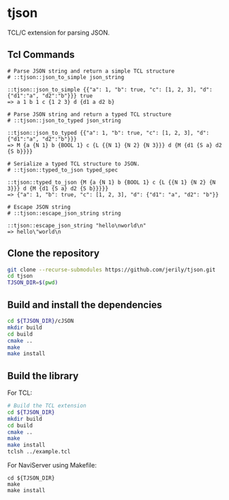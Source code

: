 # tjson

TCL/C extension for parsing JSON.

## Tcl Commands
```
# Parse JSON string and return a simple TCL structure
# ::tjson::json_to_simple json_string

::tjson::json_to_simple {{"a": 1, "b": true, "c": [1, 2, 3], "d": {"d1":"a", "d2":"b"}}} true
=> a 1 b 1 c {1 2 3} d {d1 a d2 b} 

# Parse JSON string and return a typed TCL structure
# ::tjson::json_to_typed json_string

::tjson::json_to_typed {{"a": 1, "b": true, "c": [1, 2, 3], "d": {"d1":"a", "d2":"b"}}}
=> M {a {N 1} b {BOOL 1} c {L {{N 1} {N 2} {N 3}}} d {M {d1 {S a} d2 {S b}}}}

# Serialize a typed TCL structure to JSON.
# ::tjson::typed_to_json typed_spec

::tjson::typed_to_json {M {a {N 1} b {BOOL 1} c {L {{N 1} {N 2} {N 3}}} d {M {d1 {S a} d2 {S b}}}}}
=> {"a": 1, "b": true, "c": [1, 2, 3], "d": {"d1": "a", "d2": "b"}}

# Escape JSON string
# ::tjson::escape_json_string string

::tjson::escape_json_string "hello\nworld\n"
=> hello\"world\n
```

## Clone the repository
```bash
git clone --recurse-submodules https://github.com/jerily/tjson.git
cd tjson
TJSON_DIR=$(pwd)
```

## Build and install the dependencies
```bash
cd ${TJSON_DIR}/cJSON
mkdir build
cd build
cmake ..
make
make install
```

## Build the library
For TCL:
```bash
# Build the TCL extension
cd ${TJSON_DIR}
mkdir build
cd build
cmake ..
make
make install
tclsh ../example.tcl
```

For NaviServer using Makefile:
```
cd ${TJSON_DIR}
make
make install
```

